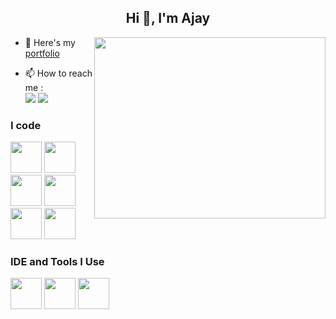 <h2 align="center">Hi 👋, I'm Ajay</h2>
<img align="right" width="370" height="290" src="https://cdn.dribbble.com/users/1162077/screenshots/3848914/programmer.gif"/>

- 🔭 Here's my [portfolio](https://ajayvr.netlify.app)
                                   
- 📫 How to reach me :
<br/> [<img src="https://img.shields.io/badge/Gmail-D14836?style=for-the-badge&logo=gmail&logoColor=white"/>](mailto:ajayvedhamani@gmail.com) [<img src="https://img.shields.io/badge/LinkedIn-0077B5?style=for-the-badge&logo=linkedin&logoColor=white"/>](https://www.linkedin.com/in/ajayvr)

### I code
<img height="50" width="50" src="https://img.icons8.com/color/48/000000/python.png"/> <img height="50" width="50" src="https://img.icons8.com/color/48/000000/html-5.png"/> <img height="50" width="50" src="https://img.icons8.com/color/48/000000/css3.png"/> <img height="50" width="50" src="https://img.icons8.com/color/48/000000/bootstrap.png"/> <img height="50" width="50" src="https://img.icons8.com/color/48/000000/javascript.png"/> <img height="50" width="50" src="https://img.icons8.com/color/48/000000/mysql-logo.png"/>

### IDE and Tools I Use
<img height="50" width="50" src="https://img.icons8.com/color/48/000000/visual-studio-code-2019.png"/> <img height="50" width="50" src="https://img.icons8.com/color/48/000000/pycharm.png"/> <img height="50" width="50" src="https://img.icons8.com/color/50/000000/git.png"/>

